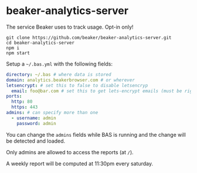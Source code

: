 # beaker-analytics-server

The service Beaker uses to track usage. Opt-in only!

```
git clone https://github.com/beaker/beaker-analytics-server.git
cd beaker-analytics-server
npm i
npm start
```

Setup a `~/.bas.yml` with the following fields:

```yml
directory: ~/.bas # where data is stored
domain: analytics.beakerbrowser.com # or wherever
letsencrypt: # set this to false to disable letsencryp
  email: foo@bar.com # set this to get lets-encrypt emails (must be right)
ports:
  http: 80
  https: 443
admins: # can specify more than one
  - username: admin
    password: admin
```

You can change the `admins` fields while BAS is running and the change will be detected and loaded.

Only admins are allowed to access the reports (at `/`).

A weekly report will be computed at 11:30pm every saturday.
